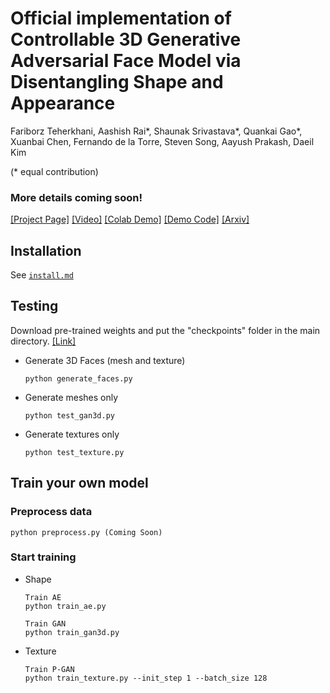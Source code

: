 
# Official implementation of Controllable 3D Generative Adversarial Face Model via Disentangling Shape and Appearance

Fariborz Teherkhani, Aashish Rai*, Shaunak Srivastava*, Quankai Gao*, Xuanbai Chen, Fernando de la Torre, Steven Song, Aayush Prakash, Daeil Kim

(* equal contribution)

### More details coming soon!


[[Project Page]](https://aashishrai3799.github.io/3DFaceCAM) [[Video]](#) [[Colab Demo]](#) [[Demo Code]](#) [[Arxiv]](#) 


## Installation 
See [`install.md`](docs/install.md)

## Testing

Download pre-trained weights and put the "checkpoints" folder in the main directory. [[Link]](https://drive.google.com/file/d/1hK31wVAoieRiVFydPxnx0MVpx6AnWN1-/view?usp=sharing)

- Generate 3D Faces (mesh and texture)
    ```
    python generate_faces.py
    ```
    
- Generate meshes only
    ```
    python test_gan3d.py
    ```
    
- Generate textures only
    ```
    python test_texture.py
    ```

## Train your own model

### Preprocess data

    python preprocess.py (Coming Soon)
    

### Start training

- Shape
    ```
    Train AE
    python train_ae.py 
    ```
    ```
    Train GAN
    python train_gan3d.py 
    ```

- Texture
    ```
    Train P-GAN
    python train_texture.py --init_step 1 --batch_size 128
    ```




